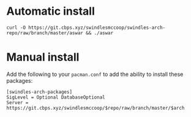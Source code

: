 # Automatic install
`curl -O https://git.cbps.xyz/swindlesmccoop/swindles-arch-repo/raw/branch/master/aswar && ./aswar`

# Manual install
Add the following to your `pacman.conf` to add the ability to install these packages:
```
[swindles-arch-packages]
SigLevel = Optional DatabaseOptional
Server = https://git.cbps.xyz/swindlesmccoop/$repo/raw/branch/master/$arch
```
